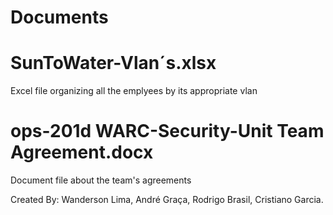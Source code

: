 # Documents

# SunToWater-Vlan´s.xlsx
Excel file organizing all the emplyees by its appropriate vlan

# ops-201d WARC-Security-Unit Team Agreement.docx
Document file about the team's agreements

Created By: Wanderson Lima, André Graça, Rodrigo Brasil, Cristiano Garcia.
